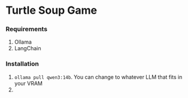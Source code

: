 # Turtle Soup Game

### Requirements
1. Ollama
2. LangChain

### Installation
1. ```ollama pull qwen3:14b```. You can change to whatever LLM that fits in your VRAM
2. 